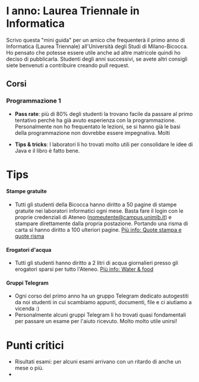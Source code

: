 # I anno: Laurea Triennale in Informatica

Scrivo questa "mini guida" per un amico che frequenterà il primo anno di Informatica (Laurea Triennale) all'Università degli Studi di Milano-Bicocca. Ho pensato che potesse essere utile anche ad altre matricole quindi ho deciso di pubblicarla. Studenti degli anni successivi, se avete altri consigli siete benvenuti a contribuire creando pull request.

## Corsi

### Programmazione 1
* **Pass rate**: più di 80% degli studenti la trovano facile da passare al primo tentativo perchè ha già avuto esperienza con la programmazione. Personalmente non ho frequentato le lezioni, se si hanno già le basi della programmazione non dovrebbe essere impegnativa. Molti 

* **Tips & tricks**: I laboratori li ho trovati molto utili per consolidare le idee di Java e il libro è fatto bene.

# Tips

#### Stampe gratuite
* Tutti gli studenti della Bicocca hanno diritto a 50 pagine di stampe gratuite nei laboratori informatici ogni mese. Basta fare il login con le proprie credenziali di Ateneo (nomeutente@campus.unimib.it) e stampare direttamente dalla propria postazione. Portando una risma di carta si hanno diritto a 100 ulteriori pagine. [Più info: Quote stampa e quote risma](http://lib.didattica.unimib.it/?page_id=152)

#### Erogatori d'acqua
* Tutti gli studenti hanno diritto a 2 litri di acqua giornalieri presso gli erogatori sparsi per tutto l'Ateneo. [Più info: Water & food](https://www.unimib.it/ateneo/bicocca-sostenibile/water-food)

#### Gruppi Telegram
* Ogni corso del primo anno ha un gruppo Telegram dedicato autogestiti da noi studenti in cui scambiamo appunti, documenti, file e ci aiutiamo a vicenda :) 
* Personalmente alcuni gruppi Telegram li ho trovati quasi fondamentali per passare un esame per l'aiuto ricevuto. Molto molto utile unirsi! 

# Punti critici
* Risultati esami: per alcuni esami arrivano con un ritardo di anche un mese o più. 
*
